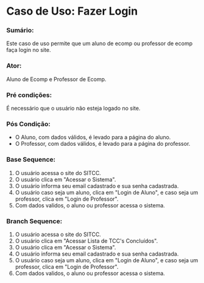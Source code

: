 # Caso de Uso: Fazer Login

### Sumário: 
Este caso de uso permite que um aluno de ecomp ou professor de ecomp faça login no site.

### Ator:
Aluno de Ecomp e Professor de Ecomp.

### Pré condições: 
É necessário que o usuário não esteja logado no site.

### Pós Condição:
- O Aluno, com dados válidos, é levado para a página do aluno.
- O Professor, com dados válidos, é levado para a página do professor.

### Base Sequence:
1) O usuário acessa o site do SITCC.
2) O usuário clica em "Acessar o Sistema".
3) O usuário informa seu email cadastrado e sua senha cadastrada.
4) O usuário caso seja um aluno, clica em "Login de Aluno", e caso seja um professor, clica em "Login de Professor".
5) Com dados validos, o aluno ou professor acessa o sistema.

### Branch Sequence:
1) O usuário acessa o site do SITCC.
2) O usuário clica em "Acessar Lista de TCC's Concluídos".
3) O usuário clica em "Acessar o Sistema".
4) O usuário informa seu email cadastrado e sua senha cadastrada.
5) O usuário caso seja um aluno, clica em "Login de Aluno", e caso seja um professor, clica em "Login de Professor".
6) Com dados validos, o aluno ou professor acessa o sistema.
